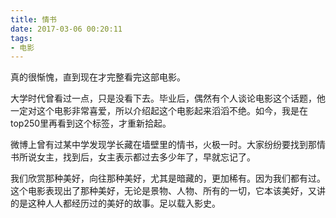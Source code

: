 ```yaml
---
title: 情书
date: 2017-03-06 00:20:11
tags:
- 电影
---
```


真的很惭愧，直到现在才完整看完这部电影。

大学时代曾看过一点，只是没看下去。毕业后，偶然有个人谈论电影这个话题，他一定对这个电影非常喜爱，所以介绍起这个电影起来滔滔不绝。如今，我是在top250里再看到这个标签，才重新拾起。

微博上曾有过某中学发现学长藏在墙壁里的情书，火极一时。大家纷纷要找到那情书所说女主，找到后，女主表示都过去多少年了，早就忘记了。

我们欣赏那种美好，向往那种美好，尤其是暗藏的，更加稀有。因为我们都有过。这个电影表现出了那种美好，无论是景物、人物、所有的一切，它本该美好，又讲的是这种人人都经历过的美好的故事。足以载入影史。
